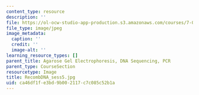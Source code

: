 ```yaml
---
content_type: resource
description: ''
file: https://ol-ocw-studio-app-production.s3.amazonaws.com/courses/7-01sc-fundamentals-of-biology-fall-2011/ca46df1fe3bd9b002117c7c085c52b1a_RecombDNA_sess5.jpg
file_type: image/jpeg
image_metadata:
  caption: ''
  credit: ''
  image-alt: ''
learning_resource_types: []
parent_title: Agarose Gel Electrophoresis, DNA Sequencing, PCR
parent_type: CourseSection
resourcetype: Image
title: RecombDNA_sess5.jpg
uid: ca46df1f-e3bd-9b00-2117-c7c085c52b1a
---
```

